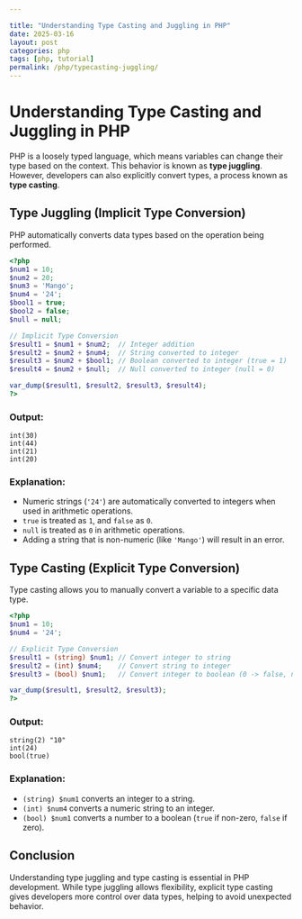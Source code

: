 ```yaml
---

title: "Understanding Type Casting and Juggling in PHP"
date: 2025-03-16
layout: post
categories: php
tags: [php, tutorial]
permalink: /php/typecasting-juggling/
---
```


# Understanding Type Casting and Juggling in PHP

PHP is a loosely typed language, which means variables can change their type based on the context. This behavior is known as **type juggling**. However, developers can also explicitly convert types, a process known as **type casting**.

## Type Juggling (Implicit Type Conversion)

PHP automatically converts data types based on the operation being performed.

```php
<?php
$num1 = 10;
$num2 = 20;
$num3 = 'Mango';
$num4 = '24';
$bool1 = true;
$bool2 = false;
$null = null;

// Implicit Type Conversion
$result1 = $num1 + $num2;  // Integer addition
$result2 = $num2 + $num4;  // String converted to integer
$result3 = $num2 + $bool1; // Boolean converted to integer (true = 1)
$result4 = $num2 + $null;  // Null converted to integer (null = 0)

var_dump($result1, $result2, $result3, $result4);
?>
```

### Output:
```
int(30)
int(44)
int(21)
int(20)
```

### Explanation:
- Numeric strings (`'24'`) are automatically converted to integers when used in arithmetic operations.
- `true` is treated as `1`, and `false` as `0`.
- `null` is treated as `0` in arithmetic operations.
- Adding a string that is non-numeric (like `'Mango'`) will result in an error.

## Type Casting (Explicit Type Conversion)

Type casting allows you to manually convert a variable to a specific data type.

```php
<?php
$num1 = 10;
$num4 = '24';

// Explicit Type Conversion
$result1 = (string) $num1; // Convert integer to string
$result2 = (int) $num4;    // Convert string to integer
$result3 = (bool) $num1;   // Convert integer to boolean (0 -> false, non-zero -> true)

var_dump($result1, $result2, $result3);
?>
```

### Output:
```
string(2) "10"
int(24)
bool(true)
```

### Explanation:
- `(string) $num1` converts an integer to a string.
- `(int) $num4` converts a numeric string to an integer.
- `(bool) $num1` converts a number to a boolean (`true` if non-zero, `false` if zero).

## Conclusion

Understanding type juggling and type casting is essential in PHP development. While type juggling allows flexibility, explicit type casting gives developers more control over data types, helping to avoid unexpected behavior.

